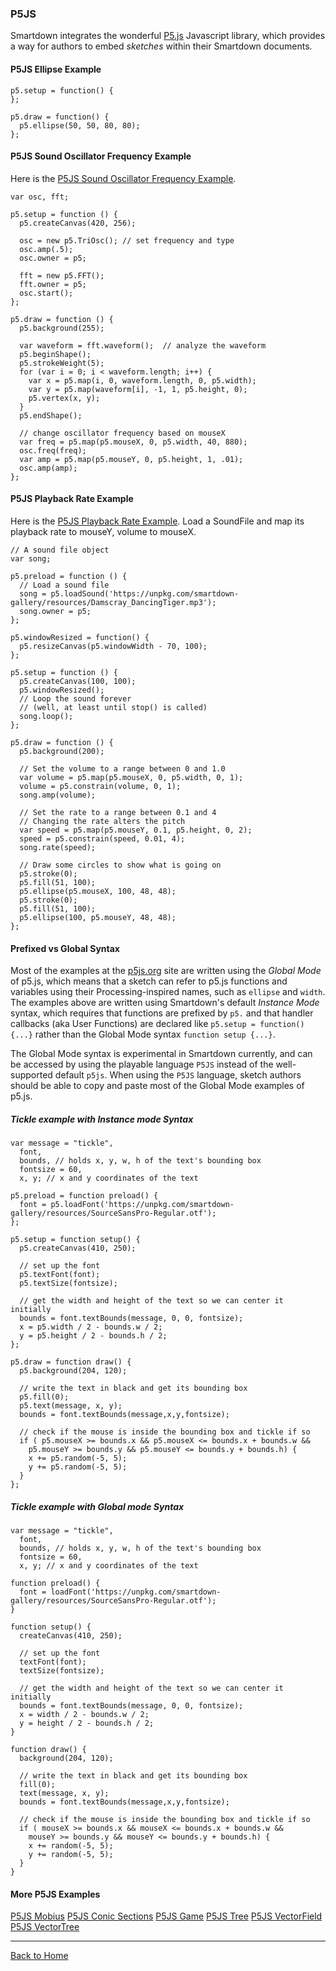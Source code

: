### P5JS

Smartdown integrates the wonderful [P5.js](https://p5js.org/) Javascript library, which provides a way for authors to embed *sketches* within their Smartdown documents.


#### P5JS Ellipse Example

```p5js/playable
p5.setup = function() {
};

p5.draw = function() {
  p5.ellipse(50, 50, 80, 80);
};
```


#### P5JS Sound Oscillator Frequency Example

Here is the [P5JS Sound Oscillator Frequency Example](https://p5js.org/examples/examples/Sound_Oscillator_Frequency.php).

```p5js/playable
var osc, fft;

p5.setup = function () {
  p5.createCanvas(420, 256);

  osc = new p5.TriOsc(); // set frequency and type
  osc.amp(.5);
  osc.owner = p5;

  fft = new p5.FFT();
  fft.owner = p5;
  osc.start();
};

p5.draw = function () {
  p5.background(255);

  var waveform = fft.waveform();  // analyze the waveform
  p5.beginShape();
  p5.strokeWeight(5);
  for (var i = 0; i < waveform.length; i++) {
    var x = p5.map(i, 0, waveform.length, 0, p5.width);
    var y = p5.map(waveform[i], -1, 1, p5.height, 0);
    p5.vertex(x, y);
  }
  p5.endShape();

  // change oscillator frequency based on mouseX
  var freq = p5.map(p5.mouseX, 0, p5.width, 40, 880);
  osc.freq(freq);
  var amp = p5.map(p5.mouseY, 0, p5.height, 1, .01);
  osc.amp(amp);
};
```


#### P5JS Playback Rate Example

Here is the [P5JS Playback Rate Example](https://p5js.org/examples/examples/Sound_Playback_Rate.php). Load a SoundFile and map its playback rate to mouseY, volume to mouseX.


```p5js/playable
// A sound file object
var song;

p5.preload = function () {
  // Load a sound file
  song = p5.loadSound('https://unpkg.com/smartdown-gallery/resources/Damscray_DancingTiger.mp3');
  song.owner = p5;
};

p5.windowResized = function() {
  p5.resizeCanvas(p5.windowWidth - 70, 100);
};

p5.setup = function () {
  p5.createCanvas(100, 100);
  p5.windowResized();
  // Loop the sound forever
  // (well, at least until stop() is called)
  song.loop();
};

p5.draw = function () {
  p5.background(200);

  // Set the volume to a range between 0 and 1.0
  var volume = p5.map(p5.mouseX, 0, p5.width, 0, 1);
  volume = p5.constrain(volume, 0, 1);
  song.amp(volume);

  // Set the rate to a range between 0.1 and 4
  // Changing the rate alters the pitch
  var speed = p5.map(p5.mouseY, 0.1, p5.height, 0, 2);
  speed = p5.constrain(speed, 0.01, 4);
  song.rate(speed);

  // Draw some circles to show what is going on
  p5.stroke(0);
  p5.fill(51, 100);
  p5.ellipse(p5.mouseX, 100, 48, 48);
  p5.stroke(0);
  p5.fill(51, 100);
  p5.ellipse(100, p5.mouseY, 48, 48);
};
```


#### Prefixed vs Global Syntax

Most of the examples at the [p5js.org](https://p5js.org) site are written using the *Global Mode* of p5.js, which means that a sketch can refer to p5.js functions and variables using their Processing-inspired names, such as `ellipse` and `width`. The examples above are written using Smartdown's default *Instance Mode* syntax, which requires that functions are prefixed by `p5.` and that handler callbacks (aka User Functions) are declared like `p5.setup = function() {...}` rather than the Global Mode syntax `function setup {...}`.

The Global Mode syntax is experimental in Smartdown currently, and can be accessed by using the playable language `P5JS` instead of the well-supported default `p5js`. When using the `P5JS` language, sketch authors should be able to copy and paste most of the Global Mode examples of p5.js.


##### Tickle example with Instance mode Syntax

```p5js/playable
var message = "tickle",
  font,
  bounds, // holds x, y, w, h of the text's bounding box
  fontsize = 60,
  x, y; // x and y coordinates of the text

p5.preload = function preload() {
  font = p5.loadFont('https://unpkg.com/smartdown-gallery/resources/SourceSansPro-Regular.otf');
};

p5.setup = function setup() {
  p5.createCanvas(410, 250);

  // set up the font
  p5.textFont(font);
  p5.textSize(fontsize);

  // get the width and height of the text so we can center it initially
  bounds = font.textBounds(message, 0, 0, fontsize);
  x = p5.width / 2 - bounds.w / 2;
  y = p5.height / 2 - bounds.h / 2;
};

p5.draw = function draw() {
  p5.background(204, 120);

  // write the text in black and get its bounding box
  p5.fill(0);
  p5.text(message, x, y);
  bounds = font.textBounds(message,x,y,fontsize);

  // check if the mouse is inside the bounding box and tickle if so
  if ( p5.mouseX >= bounds.x && p5.mouseX <= bounds.x + bounds.w &&
    p5.mouseY >= bounds.y && p5.mouseY <= bounds.y + bounds.h) {
    x += p5.random(-5, 5);
    y += p5.random(-5, 5);
  }
};
```

##### Tickle example with Global mode Syntax

```P5JS/playable
var message = "tickle",
  font,
  bounds, // holds x, y, w, h of the text's bounding box
  fontsize = 60,
  x, y; // x and y coordinates of the text

function preload() {
  font = loadFont('https://unpkg.com/smartdown-gallery/resources/SourceSansPro-Regular.otf');
}

function setup() {
  createCanvas(410, 250);

  // set up the font
  textFont(font);
  textSize(fontsize);

  // get the width and height of the text so we can center it initially
  bounds = font.textBounds(message, 0, 0, fontsize);
  x = width / 2 - bounds.w / 2;
  y = height / 2 - bounds.h / 2;
}

function draw() {
  background(204, 120);

  // write the text in black and get its bounding box
  fill(0);
  text(message, x, y);
  bounds = font.textBounds(message,x,y,fontsize);

  // check if the mouse is inside the bounding box and tickle if so
  if ( mouseX >= bounds.x && mouseX <= bounds.x + bounds.w &&
    mouseY >= bounds.y && mouseY <= bounds.y + bounds.h) {
    x += random(-5, 5);
    y += random(-5, 5);
  }
}
```


#### More P5JS Examples

[P5JS Mobius](:@Mobius)
[P5JS Conic Sections](:@Conic)
[P5JS Game](:@Games)
[P5JS Tree](:@Tree)
[P5JS VectorField](:@VectorField)
[P5JS VectorTree](:@VectorTree)

---

[Back to Home](:@Home)

